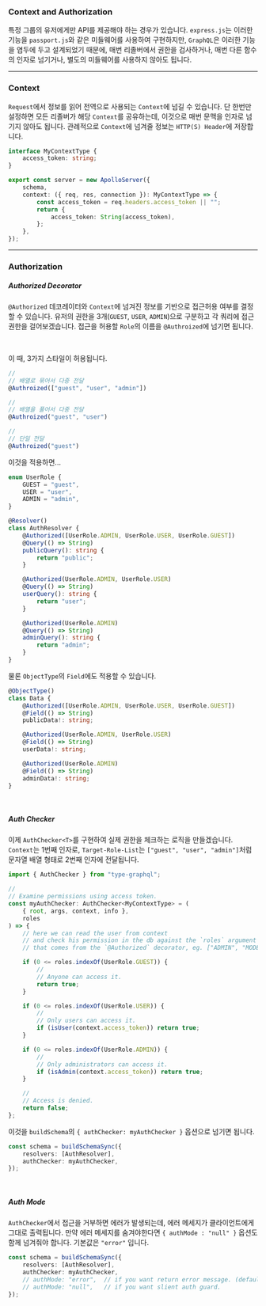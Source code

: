 ### Context and Authorization

특정 그룹의 유저에게만 API를 제공해야 하는 경우가 있습니다. `express.js`는 이러한 기능을 `passport.js`와 같은 미들웨어를 사용하여 구현하지만, `GraphQL`은 이러한 기능을 염두에 두고 설계되었기 때문에, 매번 리졸버에서 권한을 검사하거나, 매번 다른 함수의 인자로 넘기거나, 별도의 미들웨어를 사용하지 않아도 됩니다.

---

### Context

`Request`에서 정보를 읽어 전역으로 사용되는 `Context`에 넘길 수 있습니다. 단 한번만 설정하면 모든 리졸버가 해당 `Context`를 공유하는데, 이것으로 매번 문맥을 인자로 넘기지 않아도 됩니다. 관례적으로 `Context`에 넘겨줄 정보는 `HTTP(S) Header`에 저장합니다.

```ts
interface MyContextType {
    access_token: string;
}

export const server = new ApolloServer({
    schema,
    context: ({ req, res, connection }): MyContextType => {
        const access_token = req.headers.access_token || "";
        return {
            access_token: String(access_token),
        };
    },
});
```

---

### Authorization

##### Authorized Decorator

`@Authorized` 데코레이터와 `Context`에 넘겨진 정보를 기반으로 접근허용 여부를 결정할 수 있습니다. 유저의 권한을 3개(`GUEST`, `USER`, `ADMIN`)으로 구분하고 각 쿼리에 접근권한을 걸어보겠습니다. 접근을 허용할 `Role`의 이름을 `@Authroized`에 넘기면 됩니다.

<br/>

이 때, 3가지 스타일이 허용됩니다.

```ts
//
// 배열로 묶어서 다중 전달
@Authroized(["guest", "user", "admin"])

//
// 배열을 풀어서 다중 전달
@Authroized("guest", "user")

//
// 단일 전달
@Authroized("guest")
```

이것을 적용하면...

```ts
enum UserRole {
    GUEST = "guest",
    USER = "user",
    ADMIN = "admin",
}

@Resolver()
class AuthResolver {
    @Authorized([UserRole.ADMIN, UserRole.USER, UserRole.GUEST])
    @Query(() => String)
    publicQuery(): string {
        return "public";
    }

    @Authorized(UserRole.ADMIN, UserRole.USER)
    @Query(() => String)
    userQuery(): string {
        return "user";
    }

    @Authorized(UserRole.ADMIN)
    @Query(() => String)
    adminQuery(): string {
        return "admin";
    }
}
```

물론 `ObjectType`의 `Field`에도 적용할 수 있습니다.

```ts
@ObjectType()
class Data {
    @Authorized([UserRole.ADMIN, UserRole.USER, UserRole.GUEST])
    @Field(() => String)
    publicData!: string;

    @Authorized(UserRole.ADMIN, UserRole.USER)
    @Field(() => String)
    userData!: string;

    @Authorized(UserRole.ADMIN)
    @Field(() => String)
    adminData!: string;
}
```

<br/>

##### Auth Checker

이제 `AuthChecker<T>`를 구현하여 실제 권한을 체크하는 로직을 만들겠습니다. `Context`는 1번째 인자로, `Target-Role-List`는 `["guest", "user", "admin"]`처럼 문자열 배열 형태로 2번째 인자에 전달됩니다.

```ts
import { AuthChecker } from "type-graphql";

//
// Examine permissions using access token.
const myAuthChecker: AuthChecker<MyContextType> = (
    { root, args, context, info },
    roles
) => {
    // here we can read the user from context
    // and check his permission in the db against the `roles` argument
    // that comes from the `@Authorized` decorator, eg. ["ADMIN", "MODERATOR"]

    if (0 <= roles.indexOf(UserRole.GUEST)) {
        //
        // Anyone can access it.
        return true;
    }

    if (0 <= roles.indexOf(UserRole.USER)) {
        //
        // Only users can access it.
        if (isUser(context.access_token)) return true;
    }

    if (0 <= roles.indexOf(UserRole.ADMIN)) {
        //
        // Only administrators can access it.
        if (isAdmin(context.access_token)) return true;
    }

    //
    // Access is denied.
    return false;
};
```

이것을 `buildSchema`의 `{ authChecker: myAuthChecker }` 옵션으로 넘기면 됩니다.

```ts
const schema = buildSchemaSync({
    resolvers: [AuthResolver],
    authChecker: myAuthChecker,
});
```

<br/>

##### Auth Mode

`AuthChecker`에서 접근을 거부하면 에러가 발생되는데, 에러 메세지가 클라이언트에게 그대로 출력됩니다. 만약 에러 메세지를 숨겨야한다면 `{ authMode : "null" }` 옵션도 함께 넘겨줘야 합니다. 기본값은 `"error"` 입니다.

```ts
const schema = buildSchemaSync({
    resolvers: [AuthResolver],
    authChecker: myAuthChecker,
    // authMode: "error",  // if you want return error message. (default)
    // authMode: "null",   // if you want slient auth guard.
});
```
